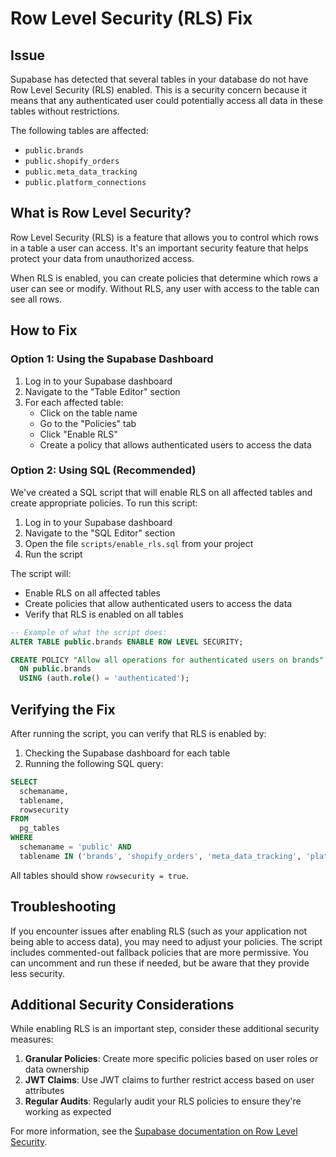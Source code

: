 # Row Level Security (RLS) Fix

## Issue

Supabase has detected that several tables in your database do not have Row Level Security (RLS) enabled. This is a security concern because it means that any authenticated user could potentially access all data in these tables without restrictions.

The following tables are affected:
- `public.brands`
- `public.shopify_orders`
- `public.meta_data_tracking`
- `public.platform_connections`

## What is Row Level Security?

Row Level Security (RLS) is a feature that allows you to control which rows in a table a user can access. It's an important security feature that helps protect your data from unauthorized access.

When RLS is enabled, you can create policies that determine which rows a user can see or modify. Without RLS, any user with access to the table can see all rows.

## How to Fix

### Option 1: Using the Supabase Dashboard

1. Log in to your Supabase dashboard
2. Navigate to the "Table Editor" section
3. For each affected table:
   - Click on the table name
   - Go to the "Policies" tab
   - Click "Enable RLS"
   - Create a policy that allows authenticated users to access the data

### Option 2: Using SQL (Recommended)

We've created a SQL script that will enable RLS on all affected tables and create appropriate policies. To run this script:

1. Log in to your Supabase dashboard
2. Navigate to the "SQL Editor" section
3. Open the file `scripts/enable_rls.sql` from your project
4. Run the script

The script will:
- Enable RLS on all affected tables
- Create policies that allow authenticated users to access the data
- Verify that RLS is enabled on all tables

```sql
-- Example of what the script does:
ALTER TABLE public.brands ENABLE ROW LEVEL SECURITY;

CREATE POLICY "Allow all operations for authenticated users on brands"
  ON public.brands
  USING (auth.role() = 'authenticated');
```

## Verifying the Fix

After running the script, you can verify that RLS is enabled by:

1. Checking the Supabase dashboard for each table
2. Running the following SQL query:

```sql
SELECT 
  schemaname, 
  tablename, 
  rowsecurity 
FROM 
  pg_tables 
WHERE 
  schemaname = 'public' AND 
  tablename IN ('brands', 'shopify_orders', 'meta_data_tracking', 'platform_connections');
```

All tables should show `rowsecurity = true`.

## Troubleshooting

If you encounter issues after enabling RLS (such as your application not being able to access data), you may need to adjust your policies. The script includes commented-out fallback policies that are more permissive. You can uncomment and run these if needed, but be aware that they provide less security.

## Additional Security Considerations

While enabling RLS is an important step, consider these additional security measures:

1. **Granular Policies**: Create more specific policies based on user roles or data ownership
2. **JWT Claims**: Use JWT claims to further restrict access based on user attributes
3. **Regular Audits**: Regularly audit your RLS policies to ensure they're working as expected

For more information, see the [Supabase documentation on Row Level Security](https://supabase.com/docs/guides/auth/row-level-security). 